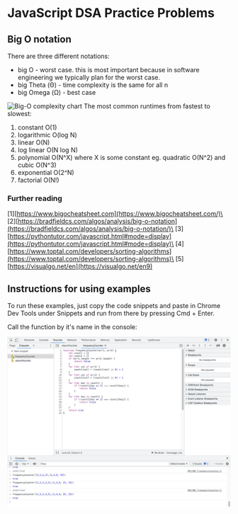 # JavaScript DSA Practice Problems

## Big O notation

There are three different notations:

- big O - worst case. this is most important because in software engineering we typically plan for the worst case.
- big Theta (Θ) - time complexity is the same for all n
- big Omega (Ω) - best case

![Big-O complexity chart](https://miro.medium.com/max/1400/1*5ZLci3SuR0zM_QlZOADv8Q.jpeg)
The most common runtimes from fastest to slowest:

1. constant O(1)
2. logarithmic O(log N)
3. linear O(N)
4. log linear O(N log N)
5. polynomial O(N^X) where X is some constant eg. quadratic O(N^2) and cubic O(N^3)
6. exponential O(2^N)
7. factorial O(N!)

### Further reading

[1][https://www.bigocheatsheet.com](https://www.bigocheatsheet.com/)\
[2][https://bradfieldcs.com/algos/analysis/big-o-notation](https://bradfieldcs.com/algos/analysis/big-o-notation/)\
[3][https://pythontutor.com/javascript.html#mode=display](https://pythontutor.com/javascript.html#mode=display)\
[4][https://www.toptal.com/developers/sorting-algorithms](https://www.toptal.com/developers/sorting-algorithms)\
[5][https://visualgo.net/en](https://visualgo.net/en9)

## Instructions for using examples

To run these examples, just copy the code snippets and paste in Chrome Dev Tools under Snippets and run from there by pressing Cmd + Enter.

Call the function by it's name in the console:

![Chrome DevTools Snippets view](/media/snippets.png)
